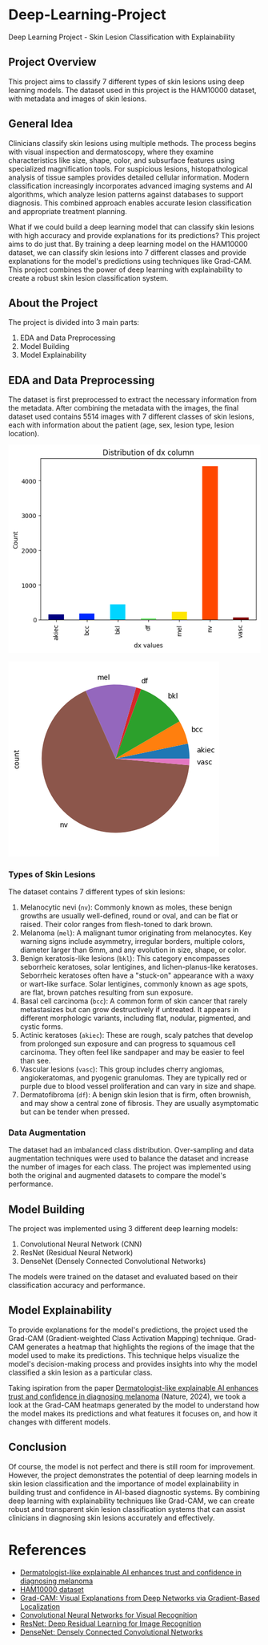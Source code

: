 # Deep-Learning-Project
Deep Learning Project - Skin Lesion Classification with Explainability

## Project Overview
This project aims to classify 7 different types of skin lesions using deep learning models. The dataset used in this project is the HAM10000 dataset, with metadata and images of skin lesions.

## General Idea
Clinicians classify skin lesions using multiple methods. The process begins with visual inspection and dermatoscopy, where they examine characteristics like size, shape, color, and subsurface features using specialized magnification tools. For suspicious lesions, histopathological analysis of tissue samples provides detailed cellular information. Modern classification increasingly incorporates advanced imaging systems and AI algorithms, which analyze lesion patterns against databases to support diagnosis. This combined approach enables accurate lesion classification and appropriate treatment planning.

What if we could build a deep learning model that can classify skin lesions with high accuracy and provide explanations for its predictions? This project aims to do just that. By training a deep learning model on the HAM10000 dataset, we can classify skin lesions into 7 different classes and provide explanations for the model's predictions using techniques like Grad-CAM. This project combines the power of deep learning with explainability to create a robust skin lesion classification system.

## About the Project
The project is divided into 3 main parts:
1. EDA and Data Preprocessing
2. Model Building
3. Model Explainability

## EDA and Data Preprocessing
The dataset is first preprocessed to extract the necessary information from the metadata. After combining the metadata with the images, the final dataset used contains 5514 images with 7 different classes of skin lesions, each with information about the patient (age, sex, lesion type, lesion location). 

![Classes](images/class.png)

![Pie Chart](images/pie.png)

### Types of Skin Lesions
The dataset contains 7 different types of skin lesions:
1. Melanocytic nevi (`nv`): Commonly known as moles, these benign growths are usually well-defined, round or oval, and can be flat or raised. Their color ranges from flesh-toned to dark brown.
2. Melanoma (`mel`): A malignant tumor originating from melanocytes. Key warning signs include asymmetry, irregular borders, multiple colors, diameter larger than 6mm, and any evolution in size, shape, or color.
3. Benign keratosis-like lesions (`bkl`): This category encompasses seborrheic keratoses, solar lentigines, and lichen-planus-like keratoses. Seborrheic keratoses often have a "stuck-on" appearance with a waxy or wart-like surface. Solar lentigines, commonly known as age spots, are flat, brown patches resulting from sun exposure.
4. Basal cell carcinoma (`bcc`): A common form of skin cancer that rarely metastasizes but can grow destructively if untreated. It appears in different morphologic variants, including flat, nodular, pigmented, and cystic forms.
5. Actinic keratoses (`akiec`): These are rough, scaly patches that develop from prolonged sun exposure and can progress to squamous cell carcinoma. They often feel like sandpaper and may be easier to feel than see.
6. Vascular lesions (`vasc`): This group includes cherry angiomas, angiokeratomas, and pyogenic granulomas. They are typically red or purple due to blood vessel proliferation and can vary in size and shape.
7. Dermatofibroma (`df`): A benign skin lesion that is firm, often brownish, and may show a central zone of fibrosis. They are usually asymptomatic but can be tender when pressed.


### Data Augmentation
The dataset had an imbalanced class distribution. Over-sampling and data augmentation techniques were used to balance the dataset and increase the number of images for each class. The project was implemented using both the original and augmented datasets to compare the model's performance.

## Model Building
The project was implemented using 3 different deep learning models:
1. Convolutional Neural Network (CNN)
2. ResNet (Residual Neural Network)
3. DenseNet (Densely Connected Convolutional Networks)

The models were trained on the dataset and evaluated based on their classification accuracy and performance. 

## Model Explainability
To provide explanations for the model's predictions, the project used the Grad-CAM (Gradient-weighted Class Activation Mapping) technique. Grad-CAM generates a heatmap that highlights the regions of the image that the model used to make its predictions. This technique helps visualize the model's decision-making process and provides insights into why the model classified a skin lesion as a particular class. 

Taking ispiration from the paper [Dermatologist-like explainable AI enhances trust and confidence in diagnosing melanoma](https://www.nature.com/articles/s41467-023-43095-4) (Nature, 2024), we took a look at the Grad-CAM heatmaps generated by the model to understand how the model makes its predictions and what features it focuses on, and how it changes with different models. 

## Conclusion
Of course, the model is not perfect and there is still room for improvement. However, the project demonstrates the potential of deep learning models in skin lesion classification and the importance of model explainability in building trust and confidence in AI-based diagnostic systems. By combining deep learning with explainability techniques like Grad-CAM, we can create robust and transparent skin lesion classification systems that can assist clinicians in diagnosing skin lesions accurately and effectively. 

# References
- [Dermatologist-like explainable AI enhances trust and confidence in diagnosing melanoma](https://www.nature.com/articles/s41467-023-43095-4)
- [HAM10000 dataset](https://dataverse.harvard.edu/dataset.xhtml?persistentId=doi:10.7910/DVN/DBW86T)
- [Grad-CAM: Visual Explanations from Deep Networks via Gradient-Based Localization](https://ieeexplore.ieee.org/document/8237336)
- [Convolutional Neural Networks for Visual Recognition](https://cs231n.github.io/convolutional-networks/)
- [ResNet: Deep Residual Learning for Image Recognition](https://arxiv.org/abs/1512.03385)
- [DenseNet: Densely Connected Convolutional Networks](https://arxiv.org/abs/1608.06993)

<!--
### Sample Images from Each Class
Here are some sample images from each of the 7 classes of skin lesions:

#### Melanocytic nevi (nv)
![Melanocytic nevi](images/nv_sample.jpg)

#### Melanoma (mel)
![Melanoma](images/mel_sample.jpg)

#### Benign keratosis-like lesions (bkl)
![Benign keratosis-like lesions](images/bkl_sample.jpg)

#### Basal cell carcinoma (bcc)
![Basal cell carcinoma](images/bcc_sample.jpg)

#### Actinic keratoses (akiec)
![Actinic keratoses](images/akiec_sample.jpg)

#### Vascular lesions (vasc)
![Vascular lesions](images/vasc_sample.jpg)

#### Dermatofibroma (df)
![Dermatofibroma](images/df_sample.jpg)

-->